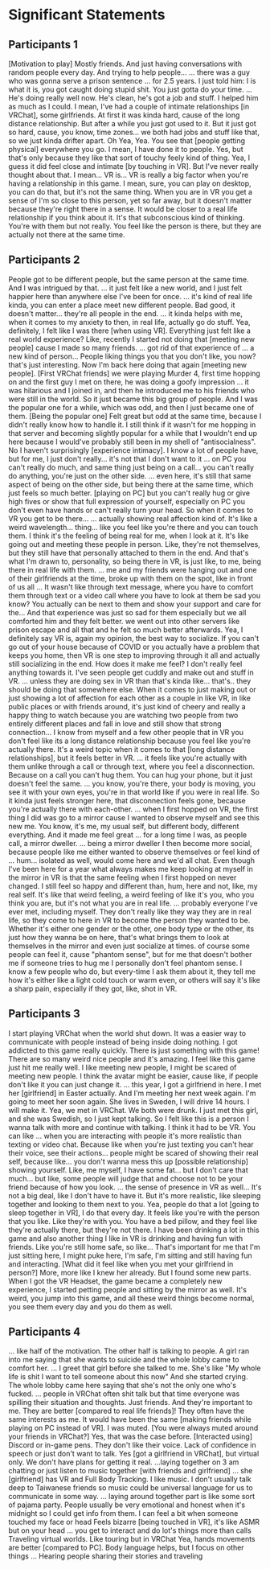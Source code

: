 # Significant Statements

## Participants 1

[Motivation to play] Mostly friends. And just having conversations with random people every day. And trying to help people...
... there was a guy who was gonna serve a prison sentence ... for 2.5 years. I just told him: I is what it is, you got caught doing stupid shit. You just gotta do your time. ... He's doing really well now. He's clean, he's got a job and stuff. I helped him as much as I could.
I mean, I've had a couple of intimate relationships [in VRChat], some girlfriends.
At first it was kinda hard, cause of the long distance relationship. But after a while you just got used to it.
But it just got so hard, cause, you know, time zones... we both had jobs and stuff like that, so we just kinda drifter apart.
Oh Yea, Yea. You see that [people getting physical] everywhere you go. I mean, I have done it to people. Yes, but that's only because they like that sort of touchy feely kind of thing.
Yea, I guess it did feel close and intimate [by touching in VR]. But I've never really thought about that.
I mean... VR is... VR is really a big factor when you're having a relationship in this game. I mean, sure, you can play on desktop, you can do that, but it's not the same thing. When you are in VR you get a sense of I'm so close to this person, yet so far away, but it doesn't matter because they're right there in a sense.
It would be closer to a real life relationship if you think about it.
It's that subconscious kind of thinking. You're with them but not really. 
You feel like the person is there, but they are actually not there at the same time.

## Participants 2

People got to be different people, but the same person at the same time. And I was intrigued by that.
... it just felt like a new world, and I just felt happier here than anywhere else I've been for once.
... it's kind of real life kinda, you can enter a place meet new different people. Bad good, it doesn't matter... they're all people in the end. 
... it kinda helps with me, when it comes to my anxiety to then, in real life, actually go do stuff. 
Yea, definitely, I felt like I was there [when using VR]. Everything just felt like a real world experience?
Like, recently I started not doing that [meeting new people] cause I made so many friends. ...  got rid of that experience of ... a new kind of person... People liking things you that you don't like, you now? that's just interesting. Now I'm back here doing that again [meeting new people].
[First VRChat friends] we were playing Murder 4, first time hopping on and the first guy I met on there, he was doing a goofy impression ... it was hilarious and I joined in, and then he introduced me to his friends who were still in the world. So it just became this big group of people. And I was the popular one for a while, which was odd, and then I just became one of them.
[Being the popular one] Felt great but odd at the same time, because I didn't really know how to handle it.
I still think if it wasn't for me hopping in that server and becoming slightly popular for a while that I wouldn't end up here because I would've probably still been in my shell of "antisocialness".
No I haven't surprisingly [experience intimacy]. I know a lot of people have, but for me, I just don't really... it's not that I don't want to it
... on PC you can't really do much, and same thing just being on a call... you can't really do anything, you're just on the other side.
... even here, it's still that same aspect of being on the other side, but being there at the same time, which just feels so much better.
[playing on PC] but you can't really hug or give high fives or show that full expression of yourself, especially on PC you don't even have hands or can't really turn your head. 
So when it comes to VR you get to be there...
... actually showing real affection kind of. It's like a weird wavelength... thing... like you feel like you're there and you can touch them.
I think it's the feeling of being real for me, when I look at it. It's like going out and meeting these people in person.
Like, they're not themselves, but they still have that personally attached to them in the end. And that's what I'm drawn to, personality, so being there in VR, is just like, to me, being there in real life with them.
... me and my friends were hanging out and one of their girlfriends at the time, broke up with them on the spot, like in front of us all
... It wasn't like through text message, where you have to comfort them through text or a video call where you have to look at them be sad you know? You actually can be next to them and show your support and care for the... And that experience was just so sad for them especially but we all comforted him and they felt better. 
we went out into other servers like prison escape and all that and he felt so much better afterwards.
Yea, I definitely say VR is, again my opinion, the best way to socialize. If you can't go out of your house because of COVID or you actually have a problem that keeps you home, then VR is one step to improving through it all and actually still socializing in the end.
How does it make me feel? I don't really feel anything towards it. I've seen people get cuddly and make out and stuff in VR.
... unless they are doing sex in VR than that's kinda like... that's.. they should be doing that somewhere else.
When it comes to just making out or just showing a lot of affection for each other as a couple in like VR, in like public places or with friends around, it's just kind of cheery and really a happy thing to watch because you are watching two people from two entirely different places and fall in love and still show that strong connection... 
I know from myself and a few other people that in VR you don't feel like its a long distance relationship because you feel like you're actually there.
It's a weird topic when it comes to that [long distance relationships], but it feels better in VR. 
... it feels like you're actually with them unlike through a call or through text, where you feel a disconnection.
Because on a call you can't hug them. You can hug your phone, but it just doesn't feel the same.
... you know, you're there, your body is moving, you see it with your own eyes, you're in that world like if you were in real life. So it kinda just feels stronger here, that disconnection feels gone, because you're actually there with each-other.
... when I first hopped on VR, the first thing I did was go to a mirror cause I wanted to observe myself and see this new me.
You know, it's me, my usual self, but different body, different everything. And it made me feel great
... for a long time I was, as people call, a mirror dweller.
... being a mirror dweller I then become more social, because people like me either wanted to observe themselves or feel kind of ... hum... isolated as well, would come here and we'd all chat.
Even though I've been here for a year what always makes me keep looking at myself in the mirror in VR is that the same feeling when I first hopped on never changed. I still feel so happy and different than, hum, here and not, like, my real self. 
It's like that weird feeling, a weird feeling of like it's you, who you think you are, but it's not what you are in real life.
... probably everyone I've ever met, including myself. They don't really like they way they are in real life, so they come to here in VR to become the person they wanted to be.
 Whether it's either one gender or the other, one body type or the other, its just how they wanna be on here, that's what brings them to look at themselves in the mirror and even just socialize at times.
of course some people can feel it, cause "phantom sense", but for me that doesn't bother me if someone tries to hug me
I personally don't feel phantom sense. I know a few people who do, but every-time I ask them about it, they tell me how it's either like a light cold touch or warm even, or others will say it's like a sharp pain, especially if they got, like, shot in VR. 

## Participants 3

I start playing VRChat when the world shut down. It was a easier way to communicate with people instead of being inside doing nothing. 
I got addicted to this game really quickly.
There is just something with this game! There are so many weird nice people and it's amazing.
I feel like this game just hit me really well. I like meeting new people, I might be scared of meeting new people. 
I think the avatar might be easier, cause like, if people don't like it you can just change it.
... this year, I got a girlfriend in here.
I met her [girlfriend] in Easter actually. And I'm meeting her next week again. I'm going to meet her soon again. She lives in Sweden, I will drive 14 hours. I will make it.
Yea, we met in VRChat.
We both were drunk. I just met this girl, and she was Swedish, so I just kept talking. 
So I felt like this is a person I wanna talk with more and continue with talking.
I think it had to be VR. You can like ... when you are interacting with people it's more realistic than texting or video chat. Because like when you're just texting you can't hear their voice, see their actions...
people might be scared of showing their real self, because like... you don't wanna mess this up [possible relationship] showing yourself. Like, me myself, I have some fat... but I don't care that much... but like, some people will judge that and choose not to be your friend because of how you look. 
... the sense of presence in VR as well... It's not a big deal, like I don't have to have it. But  it's more realistic, 
like sleeping together and looking to them next to you.
Yea, people do that a lot [going to sleep together in VR], I do that every day. It feels like you're with the person that you like. Like they're with you. You have a bed pillow, and they feel like they're actually there, but they're not there.
I have been drinking a lot in this game and also another thing I like in VR is drinking and having fun with friends. Like you're still home safe, so like... That's important for me that I'm just sitting here, I might puke here, I'm safe, I'm sitting and still having fun and interacting.
[What did it feel like when you met your girlfriend in person?] More, more like I knew her already. But I found some new parts.
When I got the VR Headset, the game became a completely new experience, I started petting people and sitting by the mirror as well. It's weird, you jump into this game, and all these weird things become normal, you see them every day and you do them as well.

## Participants 4

... like half of the motivation. The other half is talking to people.
A girl ran into me saying that she wants to suicide and the whole lobby came to comfort her.
... I greet that girl before she talked to me. She's like "My whole life is shit I want to tell someone about this now" And she started crying. The whole lobby came here saying that she's not the only one who's fucked.
... people in VRChat often shit talk but that time everyone was spilling their situation and thoughts.
Just friends. And they're important to me.
They are better [compared to real life friends]! They often have the same interests as me.
It would have been the same [making friends while playing on PC instead of VR].
I was muted.
[You were always muted around your friends in VRChat?] Yes, that was the case before. [Interacted using] Discord or in-game pens.
They don't like their voice. Lack of confidence in speech or just don't want to talk.
Yes [got a girlfriend in VRChat], but virtual only. We don't have plans for getting it real.
...laying together on 3 am chatting or just listen to music together [with friends and girlfriend] 
... she [girlfriend] has VR and Full Body Tracking.
I like music. I don't usually talk deep to Taiwanese friends so music could be universal language for us to communicate in some way. 
... laying around together part is like some sort of pajama party.
People usually be very emotional and honest when it's midnight so I could get info from them.
I can feel a bit when someone touched my face or head
Feels bizarre [being touched in VR], it's like ASMR but on your head
... you get to interact and do lot's things more than calls
Traveling virtual worlds. Like touring but in VRChat
Yea, hands movements are better [compared to PC]. Body language helps, but I focus on other things ... Hearing people sharing their stories and traveling